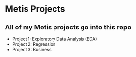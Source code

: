 # Metis Projects

## All of my Metis projects go into this repo

- Project 1: Exploratory Data Analysis (EDA)
- Project 2: Regression
- Project 3: Business
